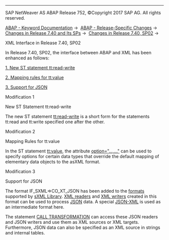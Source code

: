   

* * *

SAP NetWeaver AS ABAP Release 752, ©Copyright 2017 SAP AG. All rights reserved.

[ABAP - Keyword Documentation](javascript:call_link\('abenabap.htm'\)) →  [ABAP - Release-Specific Changes](javascript:call_link\('abennews.htm'\)) →  [Changes in Release 7.40 and Its SPs](javascript:call_link\('abennews-740.htm'\)) →  [Changes in Release 7.40, SP02](javascript:call_link\('abennews-740_sp02.htm'\)) → 

XML Interface in Release 7.40, SP02

In Release 7.40, SP02, the interface between ABAP and XML has been enhanced as follows:

[1\. New ST statement tt:read-write](#!ABAP_MODIFICATION_1@1@)

[2\. Mapping rules for tt:value](#!ABAP_MODIFICATION_2@2@)

[3\. Support for JSON](#!ABAP_MODIFICATION_3@3@)

Modification 1

New ST Statement tt:read-write

The new ST statement [tt:read-write](javascript:call_link\('abenst_tt_read_write.htm'\)) is a short form for the statements tt:read and tt:write specified one after the other.

Modification 2

Mapping Rules for tt:value

In the ST statement [tt:value](javascript:call_link\('abenst_tt_value_elementary.htm'\)), the attribute [option="...,..."](javascript:call_link\('abenst_option.htm'\)) can be used to specify options for certain data types that override the default mapping of elementary data objects to the asXML format.

Modification 3

Support for JSON

The format IF\_SXML=>CO\_XT\_JSON has been added to the [formats](javascript:call_link\('abenabap_sxml_lib_formats.htm'\)) supported by [sXML Library](javascript:call_link\('abenabap_sxml_lib.htm'\)). [XML readers](javascript:call_link\('abenxml_reader_glosry.htm'\) "Glossary Entry") and [XML writers](javascript:call_link\('abenxml_writer_glosry.htm'\) "Glossary Entry") created in this format can be used to process [JSON](javascript:call_link\('abenjson_glosry.htm'\) "Glossary Entry") data. A special [JSON-XML](javascript:call_link\('abenjson_xml_glosry.htm'\) "Glossary Entry") is used as an intermediate format here.

The statement [CALL TRANSFORMATION](javascript:call_link\('abapcall_transformation.htm'\)) can access these JSON readers and JSON writers and use them as XML sources or XML targets. Furthermore, JSON data can also be specified as an XML source in strings and internal tables.
